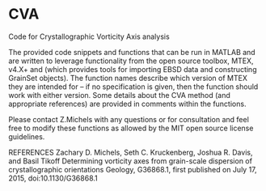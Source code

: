 # CVA
Code for Crystallographic Vorticity Axis analysis

The provided code snippets and functions that can be run in MATLAB and are
written to leverage functionality from the open source toolbox, MTEX, v4.X+ and
(which provides tools for importing EBSD data and constructing GrainSet
objects). The function names describe which version of MTEX they are intended
for – if no specification is given, then the function should work with either
version. Some details about the CVA method (and appropriate references) are
provided in comments within the functions.

Please contact Z.Michels with any questions or for consultation and feel free
to modify these functions as allowed by the MIT open source license guidelines.


REFERENCES Zachary D. Michels, Seth C. Kruckenberg, Joshua R. Davis, and Basil
Tikoff Determining vorticity axes from grain-scale dispersion of
crystallographic orientations Geology, G36868.1, first published on July 17,
2015, doi:10.1130/G36868.1
